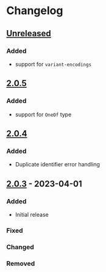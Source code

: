 # Changelog


## [Unreleased]

### Added

- support for `variant-encodings`

## [2.0.5]

### Added

- support for `OneOf` type

## [2.0.4]

### Added

- Duplicate identifier error handling

## [2.0.3] - 2023-04-01

### Added

- Initial release

### Fixed

### Changed

### Removed

[unreleased]: https://github.com/thought2/purescript-ts-bridge/compare/v2.0.5...HEAD
[2.0.5]: https://github.com/thought2/purescript-ts-bridge/compare/v2.0.4...v2.0.5
[2.0.4]: https://github.com/thought2/purescript-ts-bridge/compare/v2.0.3...v2.0.4
[2.0.3]: https://github.com/thought2/purescript-ts-bridge/releases/tag/v2.0.3
